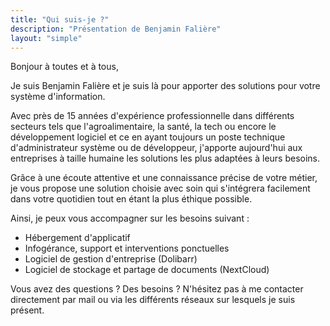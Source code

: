 ```yaml
---
title: "Qui suis-je ?"
description: "Présentation de Benjamin Falière"
layout: "simple"
---
```


Bonjour à toutes et à tous,

Je suis Benjamin Falière et je suis là pour apporter des solutions pour votre système d'information.

Avec près de 15 années d'expérience professionnelle dans différents secteurs tels que l'agroalimentaire, la santé, la tech ou encore le développement logiciel et ce en ayant toujours un poste technique d'administrateur système ou de développeur, j'apporte aujourd'hui aux entreprises à taille humaine les solutions les plus adaptées à leurs besoins.

Grâce à une écoute attentive et une connaissance précise de votre métier, je vous propose une solution choisie avec soin qui s'intégrera facilement dans votre quotidien tout en étant la plus éthique possible.

Ainsi, je peux vous accompagner sur les besoins suivant :

- Hébergement d'applicatif
- Infogérance, support et interventions ponctuelles
- Logiciel de gestion d'entreprise (Dolibarr)
- Logiciel de stockage et partage de documents (NextCloud)

Vous avez des questions ? Des besoins ? N'hésitez pas à me contacter directement par mail ou via les différents réseaux sur lesquels je suis présent.
